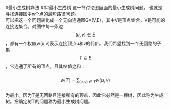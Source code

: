 #最小生成树算法
###最小生成树
这一节讨论图里面的最小生成树问题。  也就是寻找连接图中n个点的最短路径问题。  
可以把这一个问题转化成一个无向连通图G=(V,E)，其中V是顶点集合，V是可能的连接边集合。对图中每一条边$$(u,v)\in E$$，都有一个权值w(u,v)表示连接顶点u和v的代价。我们希望找到一个无回路的子集$$T \subseteq E$$，它连通了所有的顶点，且其权值之和：  
&emsp;&emsp;$$w(T) = \displaystyle \sum_{(u,v)\in T}w(u,v)$$   
为最小。因为T是无回路且连接所有的顶点，因此它必然是一棵树，因此称为生成树。把确定树T的问题称为最小生成树问题。  



